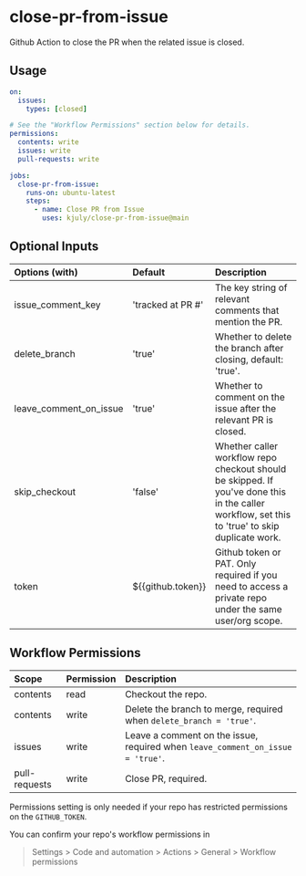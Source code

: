 # close-pr-from-issue
Github Action to close the PR when the related issue is closed.

## Usage

```yaml
on:
  issues:
    types: [closed]

# See the "Workflow Permissions" section below for details.
permissions:
  contents: write
  issues: write
  pull-requests: write

jobs:
  close-pr-from-issue:
    runs-on: ubuntu-latest
    steps:
      - name: Close PR from Issue
        uses: kjuly/close-pr-from-issue@main
```

## Optional Inputs

| Options (with) | Default | Description
| :--- | :--- | :--- |
| issue_comment_key | 'tracked at PR #' | The key string of relevant comments that mention the PR.
| delete_branch | 'true' | Whether to delete the branch after closing, default: 'true'.
| leave_comment_on_issue | 'true' | Whether to comment on the issue after the relevant PR is closed.
| skip_checkout | 'false' | Whether caller workflow repo checkout should be skipped. If you've done this in the caller workflow, set this to 'true' to skip duplicate work.
| token | ${{github.token}} | Github token or PAT. Only required if you need to access a private repo under the same user/org scope.

## Workflow Permissions

| Scope | Permission | Description
| :--- | :--- | :---
| contents | read | Checkout the repo.
| contents | write | Delete the branch to merge, required when `delete_branch = 'true'`.
| issues | write | Leave a comment on the issue, required when `leave_comment_on_issue = 'true'`.
| pull-requests | write | Close PR, required.

Permissions setting is only needed if your repo has restricted permissions on the `GITHUB_TOKEN`.

You can confirm your repo's workflow permissions in 

> Settings > Code and automation > Actions > General > Workflow permissions
